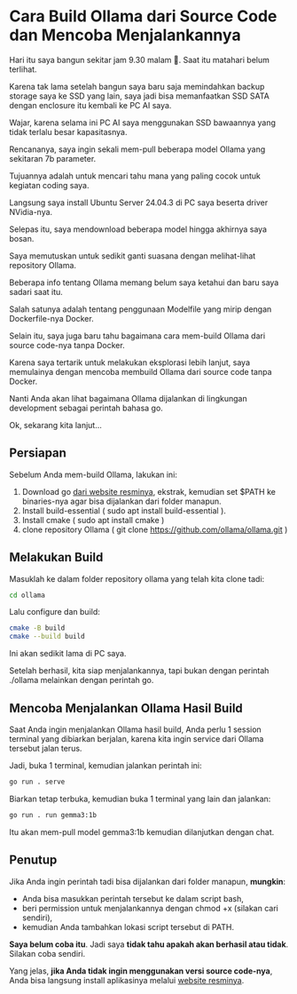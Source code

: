 # Cara Build Ollama dari Source Code dan Mencoba Menjalankannya

Hari itu saya bangun sekitar jam 9.30 malam 👻. Saat itu matahari belum terlihat.

Karena tak lama setelah bangun saya baru saja memindahkan backup storage saya ke SSD yang lain, saya jadi bisa memanfaatkan SSD SATA dengan enclosure itu kembali ke PC AI saya.

Wajar, karena selama ini PC AI saya menggunakan SSD bawaannya yang tidak terlalu besar kapasitasnya.

Rencananya, saya ingin sekali mem-pull beberapa model Ollama yang sekitaran 7b parameter.

Tujuannya adalah untuk mencari tahu mana yang paling cocok untuk kegiatan coding saya.

Langsung saya install Ubuntu Server 24.04.3 di PC saya beserta driver NVidia-nya.

Selepas itu, saya mendownload beberapa model hingga akhirnya saya bosan.

Saya memutuskan untuk sedikit ganti suasana dengan melihat-lihat repository Ollama.

Beberapa info tentang Ollama memang belum saya ketahui dan baru saya sadari saat itu.

Salah satunya adalah tentang penggunaan Modelfile yang mirip dengan Dockerfile-nya Docker.

Selain itu, saya juga baru tahu bagaimana cara mem-build Ollama dari source code-nya tanpa Docker.

Karena saya tertarik untuk melakukan eksplorasi lebih lanjut, saya memulainya dengan mencoba membuild Ollama dari source code tanpa Docker.

Nanti Anda akan lihat bagaimana Ollama dijalankan di lingkungan development sebagai perintah bahasa go.

Ok, sekarang kita lanjut...

## Persiapan

Sebelum Anda mem-build Ollama, lakukan ini:

1.  Download go [dari website resminya](https://go.dev/dl/), ekstrak, kemudian set $PATH ke binaries-nya agar bisa dijalankan dari folder manapun.
2.  Install build-essential ( sudo apt install build-essential ).
3.  Install cmake ( sudo apt install cmake )
4.  clone repository Ollama ( git clone https://github.com/ollama/ollama.git )

## Melakukan Build

Masuklah ke dalam folder repository ollama yang telah kita clone tadi:

```bash
cd ollama
```

Lalu configure dan build:

```bash
cmake -B build
cmake --build build
```

Ini akan sedikit lama di PC saya.

Setelah berhasil, kita siap menjalankannya, tapi bukan dengan perintah ./ollama melainkan dengan perintah go.

## Mencoba Menjalankan Ollama Hasil Build

Saat Anda ingin menjalankan Ollama hasil build, Anda perlu 1 session terminal yang dibiarkan berjalan, karena kita ingin service dari Ollama tersebut jalan terus.

Jadi, buka 1 terminal, kemudian jalankan perintah ini:

```bash
go run . serve
```

Biarkan tetap terbuka, kemudian buka 1 terminal yang lain dan jalankan:

```bash
go run . run gemma3:1b
```

Itu akan mem-pull model gemma3:1b kemudian dilanjutkan dengan chat.

## Penutup

Jika Anda ingin perintah tadi bisa dijalankan dari folder manapun, **mungkin**:

-   Anda bisa masukkan perintah tersebut ke dalam script bash,
-   beri permission untuk menjalankannya dengan chmod +x (silakan cari sendiri),
-   kemudian Anda tambahkan lokasi script tersebut di PATH.

**Saya belum coba itu**. Jadi saya **tidak tahu apakah akan berhasil atau tidak**. Silakan coba sendiri.

Yang jelas, **jika Anda tidak ingin menggunakan versi source code-nya**, Anda bisa langsung install aplikasinya melalui [website resminya](https://ollama.com/download).
